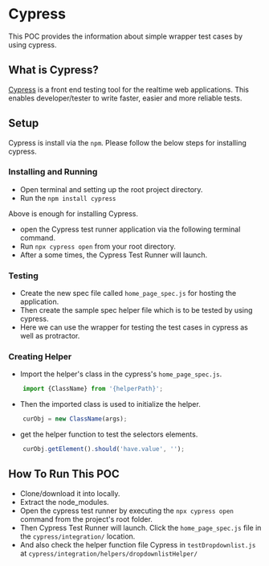 # Cypress

This POC provides the information about simple wrapper test cases by using cypress.

## What is Cypress?

[Cypress](https://www.cypress.io/features/) is a front end testing tool for the realtime web applications. This enables developer/tester to write faster, easier and more reliable tests.

## Setup

Cypress is install via the `npm`. Please follow the below steps for installing cypress.

### Installing and Running

- Open terminal and setting up the root project directory.
- Run the `npm install cypress`

Above is enough for installing Cypress.

- open the Cypress test runner application via the following terminal command.
- Run `npx cypress open` from your root directory.
- After a some times, the Cypress Test Runner will launch.

### Testing

- Create the new spec file called `home_page_spec.js` for hosting the application.
- Then create the sample spec helper file which is to be tested by using cypress.
- Here we can use the wrapper for testing the test cases in cypress as well as protractor.

### Creating Helper

- Import the helper's class in the cypress's `home_page_spec.js`.

```typescript
    import {ClassName} from '{helperPath}';
```

- Then the imported class is used to initialize the helper.

```typescript
    curObj = new ClassName(args);
```

- get the helper function to test the selectors elements.

```typescript
    curObj.getElement().should('have.value', '');
```

## How To Run This POC

- Clone/download it into locally.
- Extract the node_modules.
- Open the cypress test runner by executing the `npx cypress open` command from the project's root folder.
- Then Cypress Test Runner will launch. Click the  `home_page_spec.js` file in the `cypress/integration/` location.
- And also check the helper function file Cypress in `testDropdownlist.js` at
`cypress/integration/helpers/dropdownlistHelper/`